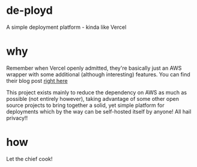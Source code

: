 # de-ployd
A simple deployment platform - kinda like Vercel

# why
Remember when Vercel openly admitted, they're basically just an AWS wrapper with some additional (although interesting) features. You can find their blog post [right here](https://vercel.com/blog/behind-the-scenes-of-vercels-infrastructure)

This project exists mainly to reduce the dependency on AWS as much as possible (not entirely however), taking advantage of some other open source projects to bring together a solid, yet simple platform for deployments which by the way can be self-hosted itself by anyone! All hail privacy!!

# how
Let the chief cook!



